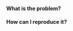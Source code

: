 <!--
For advanced support of Jupyter, the vscode official Python extension may be a better choice.
Please do check out <https://blogs.msdn.microsoft.com/pythonengineering/2018/11/08/data-science-with-python-in-visual-studio-code/>

If you still prefer a simple and neat Jupyter extension, feel free to file a bug or suggestion.
-->

#### What is the problem?



#### How can I reproduce it?


